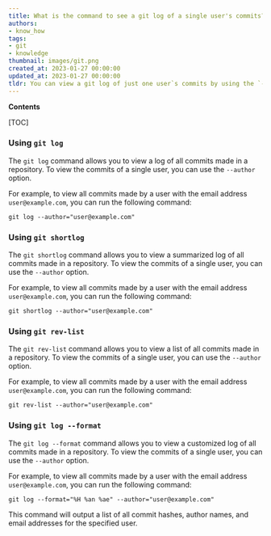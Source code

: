 ```yaml
---
title: What is the command to see a git log of a single user's commits?
authors:
- know_how
tags:
- git
- knowledge
thumbnail: images/git.png
created_at: 2023-01-27 00:00:00
updated_at: 2023-01-27 00:00:00
tldr: You can view a git log of just one user`s commits by using the `--author` option with the git log command.
---
```


**Contents**

[TOC]

### Using `git log`

The `git log` command allows you to view a log of all commits made in a repository. To view the commits of a single user, you can use the `--author` option.

For example, to view all commits made by a user with the email address `user@example.com`, you can run the following command:

```git
git log --author="user@example.com"
```

### Using `git shortlog`

The `git shortlog` command allows you to view a summarized log of all commits made in a repository. To view the commits of a single user, you can use the `--author` option.

For example, to view all commits made by a user with the email address `user@example.com`, you can run the following command:

```git
git shortlog --author="user@example.com"
```

### Using `git rev-list`

The `git rev-list` command allows you to view a list of all commits made in a repository. To view the commits of a single user, you can use the `--author` option.

For example, to view all commits made by a user with the email address `user@example.com`, you can run the following command:

```git
git rev-list --author="user@example.com"
```

### Using `git log --format`

The `git log --format` command allows you to view a customized log of all commits made in a repository. To view the commits of a single user, you can use the `--author` option.

For example, to view all commits made by a user with the email address `user@example.com`, you can run the following command:

```git
git log --format="%H %an %ae" --author="user@example.com"
```

This command will output a list of all commit hashes, author names, and email addresses for the specified user.
